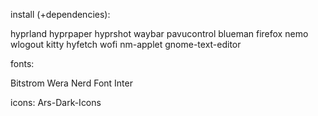 install (+dependencies):

hyprland
hyprpaper
hyprshot
waybar
pavucontrol
blueman
firefox
nemo
wlogout
kitty
hyfetch
wofi
nm-applet
gnome-text-editor

fonts:

Bitstrom Wera Nerd Font
Inter

icons:
Ars-Dark-Icons
